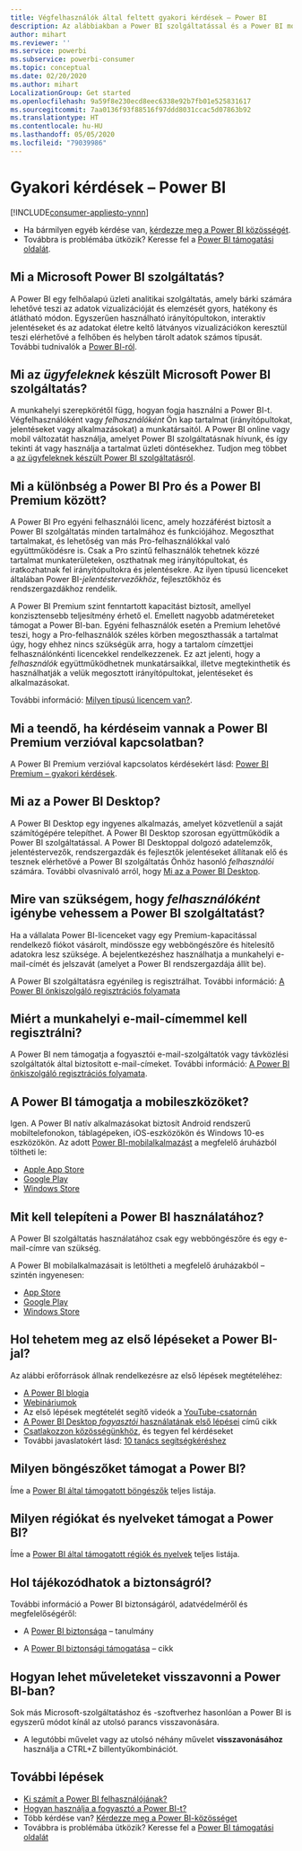 ```yaml
---
title: Végfelhasználók által feltett gyakori kérdések – Power BI
description: Az alábbiakban a Power BI szolgáltatással és a Power BI mobilalkalmazásaival kapcsolatos gyakori kérdések és válaszok listáját tekintheti át.
author: mihart
ms.reviewer: ''
ms.service: powerbi
ms.subservice: powerbi-consumer
ms.topic: conceptual
ms.date: 02/20/2020
ms.author: mihart
LocalizationGroup: Get started
ms.openlocfilehash: 9a59f8e230ecd8eec6338e92b7fb01e525831617
ms.sourcegitcommit: 7aa0136f93f88516f97ddd8031ccac5d07863b92
ms.translationtype: HT
ms.contentlocale: hu-HU
ms.lasthandoff: 05/05/2020
ms.locfileid: "79039986"
---
```

# <a name="frequently-asked-questions-about-power-bi"></a>Gyakori kérdések – Power BI

[!INCLUDE[consumer-appliesto-ynnn](../includes/consumer-appliesto-ynnn.md)]

* Ha bármilyen egyéb kérdése van, [kérdezze meg a Power BI közösségét](https://community.powerbi.com/).
* Továbbra is problémába ütközik? Keresse fel a [Power BI támogatási oldalát](https://powerbi.microsoft.com/support/).

## <a name="what-is-the-microsoft-power-bi-service"></a>Mi a Microsoft Power BI szolgáltatás?

A Power BI egy felhőalapú üzleti analitikai szolgáltatás, amely bárki számára lehetővé teszi az adatok vizualizációját és elemzését gyors, hatékony és átlátható módon. Egyszerűen használható irányítópultokon, interaktív jelentéseket és az adatokat életre keltő látványos vizualizációkon keresztül teszi elérhetővé a felhőben és helyben tárolt adatok számos típusát. További tudnivalók a [Power BI-ról](../fundamentals/power-bi-overview.md).

## <a name="what-is-the-microsoft-power-bi-service-for-consumers"></a>Mi az *ügyfeleknek* készült Microsoft Power BI szolgáltatás?

A munkahelyi szerepkörétől függ, hogyan fogja használni a Power BI-t. Végfelhasználóként vagy *felhasználóként* Ön kap tartalmat (irányítópultokat, jelentéseket vagy alkalmazásokat) a munkatársaitól. A Power BI online vagy mobil változatát használja, amelyet Power BI szolgáltatásnak hívunk, és így tekinti át vagy használja a tartalmat üzleti döntésekhez.  Tudjon meg többet a [az ügyfeleknek készült Power BI szolgáltatásról](index.yml).


## <a name="whats-the-difference-between-power-bi-pro-and-power-bi-premium"></a>Mi a különbség a Power BI Pro és a Power BI Premium között?

A Power BI Pro egyéni felhasználói licenc, amely hozzáférést biztosít a Power BI szolgáltatás minden tartalmához és funkciójához. Megoszthat tartalmakat, és lehetőség van más Pro-felhasználókkal való együttműködésre is. Csak a Pro szintű felhasználók tehetnek közzé tartalmat munkaterületeken, oszthatnak meg irányítópultokat, és iratkozhatnak fel irányítópultokra és jelentésekre. Az ilyen típusú licenceket általában Power BI-*jelentéstervezőkhöz*, fejlesztőkhöz és rendszergazdákhoz rendelik. 

A Power BI Premium szint fenntartott kapacitást biztosít, amellyel konzisztensebb teljesítmény érhető el. Emellett nagyobb adatméreteket támogat a Power BI-ban. Egyéni felhasználók esetén a Premium lehetővé teszi, hogy a Pro-felhasználók széles körben megoszthassák a tartalmat úgy, hogy ehhez nincs szükségük arra, hogy a tartalom címzettjei felhasználónkénti licencekkel rendelkezzenek. Ez azt jelenti, hogy a *felhasználók* együttműködhetnek munkatársaikkal, illetve megtekinthetik és használhatják a velük megosztott irányítópultokat, jelentéseket és alkalmazásokat. 

További információ: [Milyen típusú licencem van?](end-user-license.md).

## <a name="what-if-i-have-questions-about-power-bi-premium"></a>Mi a teendő, ha kérdéseim vannak a Power BI Premium verzióval kapcsolatban?

A Power BI Premium verzióval kapcsolatos kérdésekért lásd: [Power BI Premium – gyakori kérdések](../service-premium-faq.md).

## <a name="what-is-power-bi-desktop"></a>Mi az a Power BI Desktop?

A Power BI Desktop egy ingyenes alkalmazás, amelyet közvetlenül a saját számítógépére telepíthet. A Power BI Desktop szorosan együttműködik a Power BI szolgáltatással.  A Power BI Desktoppal dolgozó adatelemzők, jelentéstervezők, rendszergazdák és fejlesztők jelentéseket állítanak elő és tesznek elérhetővé a Power BI szolgáltatás Önhöz hasonló *felhasználói* számára. További olvasnivaló arról, hogy [Mi az a Power BI Desktop](../desktop-what-is-desktop.md).

## <a name="what-do-i-need-to-use-the-power-bi-service-as-a-consumer"></a>Mire van szükségem, hogy *felhasználóként* igénybe vehessem a Power BI szolgáltatást?

Ha a vállalata Power BI-licenceket vagy egy Premium-kapacitással rendelkező fiókot vásárolt, mindössze egy webböngészőre és hitelesítő adatokra lesz szüksége. A bejelentkezéshez használhatja a munkahelyi e-mail-címét és jelszavát (amelyet a Power BI rendszergazdája állít be).  

A Power BI szolgáltatásra egyénileg is regisztrálhat. További információ: [A Power BI önkiszolgáló regisztrációs folyamata](../service-self-service-signup-for-power-bi.md)

## <a name="why-do-i-have-to-sign-up-with-my-work-email"></a>Miért a munkahelyi e-mail-címemmel kell regisztrálni?

A Power BI nem támogatja a fogyasztói e-mail-szolgáltatók vagy távközlési szolgáltatók által biztosított e-mail-címeket. További információ: [A Power BI önkiszolgáló regisztrációs folyamata](../service-self-service-signup-for-power-bi.md).

## <a name="does-power-bi-support-mobile-devices"></a>A Power BI támogatja a mobileszközöket?

Igen. A Power BI natív alkalmazásokat biztosít Android rendszerű mobiltelefonokon, táblagépeken, iOS-eszközökön és Windows 10-es eszközökön. Az adott [Power BI-mobilalkalmazást](https://powerbi.microsoft.com/mobile) a megfelelő áruházból töltheti le:  

* [Apple App Store](https://go.microsoft.com/fwlink/?LinkId=526218)
* [Google Play](https://go.microsoft.com/fwlink/?LinkID=544867&clcid=0x409)
* [Windows Store](https://go.microsoft.com/fwlink/?LinkId=526478)

## <a name="what-do-i-need-to-install-to-use-power-bi"></a>Mit kell telepíteni a Power BI használatához?

A Power BI szolgáltatás használatához csak egy webböngészőre és egy e-mail-címre van szükség.

A Power BI mobilalkalmazásait is letöltheti a megfelelő áruházakból – szintén ingyenesen:

* [App Store](https://go.microsoft.com/fwlink/?LinkId=526218)
* [Google Play](https://go.microsoft.com/fwlink/?LinkID=544867&clcid=0x409)
* [Windows Store](https://go.microsoft.com/fwlink/?LinkId=526478)

## <a name="where-do-i-get-started-with-power-bi"></a>Hol tehetem meg az első lépéseket a Power BI-jal?

Az alábbi erőforrások állnak rendelkezésre az első lépések megtételéhez:

* [A Power BI blogja](https://blogs.msdn.com/b/powerbi/)
* [Webináriumok](../webinars.md)
* Az első lépések megtételét segítő videók a [YouTube-csatornán](https://www.youtube.com/user/mspowerbi)
* [A Power BI Desktop *fogyasztói* használatának első lépései](index.yml) című cikk
* [Csatlakozzon közösségünkhöz](https://community.powerbi.com/), és tegyen fel kérdéseket
* További javaslatokért lásd: [10 tanács segítségkéréshez](../service-tips-for-finding-help.md)

## <a name="what-browsers-does-power-bi-support"></a>Milyen böngészőket támogat a Power BI?

Íme a [Power BI által támogatott böngészők](../service-browser-support.md) teljes listája.

## <a name="what-regions-and-languages-does-power-bi-support"></a>Milyen régiókat és nyelveket támogat a Power BI?

Íme a [Power BI által támogatott régiók és nyelvek](../supported-languages-countries-regions.md) teljes listája.

## <a name="where-can-i-learn-more-about-security"></a>Hol tájékozódhatok a biztonságról?

További információ a Power BI biztonságáról, adatvédelméről és megfelelőségéről:

* A [Power BI biztonsága](https://go.microsoft.com/fwlink/?LinkId=829185) – tanulmány

* A [Power BI biztonsági támogatása](../service-admin-power-bi-security.md) – cikk

## <a name="how-do-i-undo-in-power-bi"></a>Hogyan lehet műveleteket visszavonni a Power BI-ban?

Sok más Microsoft-szolgáltatáshoz és -szoftverhez hasonlóan a Power BI is egyszerű módot kínál az utolsó parancs visszavonására.

* A legutóbbi művelet vagy az utolsó néhány művelet **visszavonásához** használja a CTRL+Z billentyűkombinációt.

## <a name="next-steps"></a>További lépések

* [Ki számít a Power BI felhasználójának?](end-user-consumer.md)
* [Hogyan használja a fogyasztó a Power BI-t?](end-user-reading-view.md)
* Több kérdése van? [Kérdezze meg a Power BI-közösséget](https://community.powerbi.com/)
* Továbbra is problémába ütközik? Keresse fel a [Power BI támogatási oldalát](https://powerbi.microsoft.com/support/)